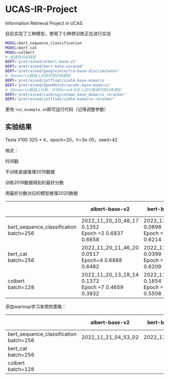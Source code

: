 # UCAS-IR-Project

Information Retrieval Project in UCAS

目前实现了三种模型，使用了七种预训练正在进行实验

```bash
MODEL=bert_sequence_classification
MODEL=bert_cat
MODEL=colbert
# 普通预训练模型
BERT='pretrained/albert-base-v2'
BERT='pretrained/bert-base-uncased'
BERT='pretrained/google/electra-base-discriminator'
# 在msmarco数据上训练的预训练模型
BERT='pretrained/intfloat/simlm-base-msmarco'
BERT='pretrained/OpenMatch/cocodr-base-msmarco'
# 在msmarco数据上训练，并在Rerank任务上进行微调的预训练模型
BERT='pretrained/caskcsg/cotmae_base_msmarco_reranker'
BERT='pretrained/intfloat/simlm-msmarco-reranker'
```

更改 `run_example.sh`即可运行代码（记得调整参数）

## 实验结果

Tesla V100 32G * 4，epoch=20，lr=3e-05，seed=42

格式：

时间戳

不训练直接推理2019数据

训练2019数据得到的最好分数

用最好分数对应的模型推理2020数据

|                                             | albert-base-v2                                                    | bert-base-uncased                                                  | electra-base-discriminator                                         | simlm-base-msmarco                                                | cocodr-base-msmarco                                                | cotmae_base_msmarco_reranker                                       | simlm-msmarco-reranker                                             |
| ------------------------------------------- | ----------------------------------------------------------------- | ------------------------------------------------------------------ | ------------------------------------------------------------------ | ----------------------------------------------------------------- | ------------------------------------------------------------------ | ------------------------------------------------------------------ | ------------------------------------------------------------------ |
| bert_sequence_classification<br />batch=256 | 2022_11_20_10_48_17<br />0.1352<br />Epoch =2 0.6837<br />0.6658 | 2022_11_20_10_50_23<br />0.0898<br />Epoch =11 0.6793<br />0.6214 | 2022_11_20_10_54_20<br />0.0404<br />Epoch =19 0.6907<br />0.7067 | 2022_11_20_10_59_04<br />0.0739<br />Epoch =5 0.6597<br />0.6672 | 2022_11_20_11_01_05<br />0.0517<br />Epoch =19 0.6785<br />0.6432 | 2022_11_20_11_02_51<br />0.7296<br />Epoch=1 0.7413<br />0.7605   | 2022_11_20_11_04_03<br />0.7149<br />Epoch =1 0.7192<br />0.7472  |
| bert_cat<br />batch=256                     | 2022_11_20_11_46_20<br />0.0517<br />Epoch=4 0.6888<br />0.6482  | 2022_11_20_11_46_18<br />0.0399<br />Epoch =18 0.6753<br />0.6209 | 2022_11_20_11_47_09<br />0.0752<br />Epoch =4 0.6841<br />0.7155  | 2022_11_20_11_52_12<br />0.0708<br />Epoch=3 0.6647<br />0.6523  | 2022_11_20_11_53_31<br />0.0408<br />Epoch =6 0.6672<br />0.6443  | 2022_11_20_11_55_30<br />0.3234<br />Epoch=2 0.7361<br />0.7368   | 2022_11_20_11_55_25<br />0.4987<br />Epoch=1 0.72<br />0.7368     |
| colbert<br />batch=128                      | 2022_11_20_13_18_14<br />0.1372<br />Epoch =7 0.4659<br />0.3932 | 2022_11_20_13_18_53<br />0.1654<br />Epoch =17 0.5845<br />0.5508 | 2022_11_20_13_20_26<br />0.0925<br />Epoch=8 0.4708<br />0.43     | 2022_11_20_13_26_46<br />0.1989<br />Epoch=19 0.6066<br />0.5997 | 2022_11_20_13_27_06<br />0.3388<br />Epoch =1 0.69<br />0.6699    | 2022_11_20_13_34_50<br />0.0763<br />Epoch =12 0.6039<br />0.6237 | 2022_11_20_13_34_54<br />0.0787<br />Epoch =20 0.2621<br />0.2427 |

添加warmup学习率预热策略：

|                                             | albert-base-v2      | bert-base-uncased   | electra-base-discriminator | simlm-base-msmarco  | cocodr-base-msmarco | cotmae_base_msmarco_reranker | simlm-msmarco-reranker |
| ------------------------------------------- | ------------------- | ------------------- | -------------------------- | ------------------- | ------------------- | ---------------------------- | ---------------------- |
| bert_sequence_classification<br />batch=256 | 2022_11_21_04_53_02 | 2022_11_21_04_54_54 | 2022_11_21_04_58_55        | 2022_11_21_05_01_28 | 2022_11_21_05_03_43 | 2022_11_21_05_05_06          | 2022_11_21_05_00_42    |
| bert_cat<br />batch=256                     |                     |                     |                            |                     |                     |                              |                        |
| colbert<br />batch=128                      |                     |                     |                            |                     |                     |                              |                        |

